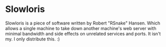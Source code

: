 # Slowloris
Slowloris is a piece of software written by Robert "RSnake" Hansen.
Which allows a single machine to take down another machine's web server
with minimal bandwidth and side effects on unrelated services and ports. 
It isn't my. I only distribute this. :)
